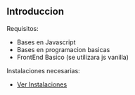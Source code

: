 ## Introduccion

Requisitos:

- Bases en Javascript
- Bases en programacion basicas
- FrontEnd Basico (se utilizara js vanilla)

Instalaciones necesarias:

- [Ver Instalaciones](https://gist.github.com/Klerith/177c153db77e566cb763f79e65d248bf)
